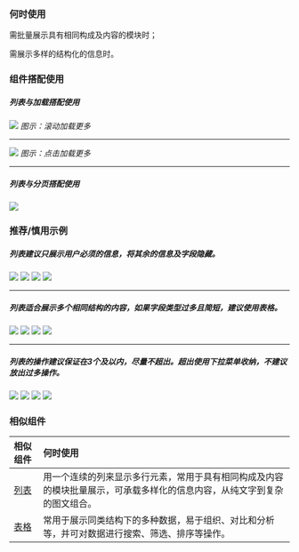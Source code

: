 


### 何时使用

需批量展示具有相同构成及内容的模块时；

需展示多样的结构化的信息时。

### 组件搭配使用



##### 列表与加载搭配使用

<img src="https://oteam-tdesign-1258344706.cos.ap-guangzhou.myqcloud.com/site/design/20211102120646.png" />
<em>图示：滚动加载更多</em>

<hr />

<img src="https://oteam-tdesign-1258344706.cos.ap-guangzhou.myqcloud.com/site/design/20211102120730.png" />
<em>图示：点击加载更多</em>

<hr />

##### 列表与分页搭配使用

<img src="https://oteam-tdesign-1258344706.cos.ap-guangzhou.myqcloud.com/site/design/20211221152123.png" />



### 推荐/慎用示例

##### 列表建议只展示用户必须的信息，将其余的信息及字段隐藏。


<img src="https://oteam-tdesign-1258344706.cos.ap-guangzhou.myqcloud.com/site/design/20211221155319.png" />
<img class="tag" src="https://oteam-tdesign-1258344706.cos.ap-guangzhou.myqcloud.com/site/doc/good.png" />

<img src="https://oteam-tdesign-1258344706.cos.ap-guangzhou.myqcloud.com/site/design/20211221155329.png" />
<img class="tag" src="https://oteam-tdesign-1258344706.cos.ap-guangzhou.myqcloud.com/site/doc/bad.png" />

<hr />

##### 列表适合展示多个相同结构的内容，如果字段类型过多且简短，建议使用表格。

<img src="https://oteam-tdesign-1258344706.cos.ap-guangzhou.myqcloud.com/site/design/20211221155358.png" />
<img class="tag" src="https://oteam-tdesign-1258344706.cos.ap-guangzhou.myqcloud.com/site/doc/good.png" />


<img src="https://oteam-tdesign-1258344706.cos.ap-guangzhou.myqcloud.com/site/design/20211221155408.png" />
<img class="tag" src="https://oteam-tdesign-1258344706.cos.ap-guangzhou.myqcloud.com/site/doc/bad.png" />

<hr />

##### 列表的操作建议保证在3个及以内，尽量不超出。超出使用下拉菜单收纳，不建议放出过多操作。


<img src="https://oteam-tdesign-1258344706.cos.ap-guangzhou.myqcloud.com/site/design/20211221155419.png" />
<img class="tag" src="https://oteam-tdesign-1258344706.cos.ap-guangzhou.myqcloud.com/site/doc/good.png" />


<img src="https://oteam-tdesign-1258344706.cos.ap-guangzhou.myqcloud.com/site/design/20211221155429.png" />
<img class="tag" src="https://oteam-tdesign-1258344706.cos.ap-guangzhou.myqcloud.com/site/doc/bad.png" />

### 相似组件

| 相似组件     | 何时使用                                                     |
| :-------- | :----------------------------------------------------------- |
|[列表](./List) | 用一个连续的列来显示多行元素，常用于具有相同构成及内容的模块批量展示，可承载多样化的信息内容，从纯文字到复杂的图文组合。 |
| [表格](./Table) | 常用于展示同类结构下的多种数据，易于组织、对比和分析等，并可对数据进行搜索、筛选、排序等操作。 |
